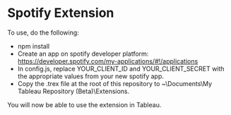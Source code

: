 # Spotify Extension

To use, do the following:

* npm install
* Create an app on spotify developer platform: https://developer.spotify.com/my-applications/#!/applications
* In config.js, replace YOUR_CLIENT_ID and YOUR_CLIENT_SECRET with the appropriate values from your new spotify app.
* Copy the .trex file at the root of this repository to ~\Documents\My Tableau Repository (Beta)\Extensions.

You will now be able to use the extension in Tableau.
